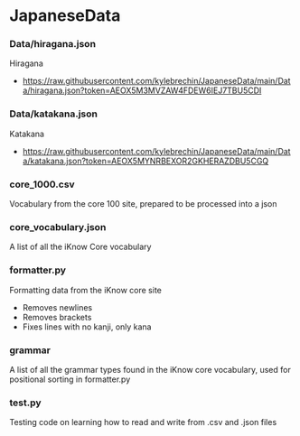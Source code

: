 # JapaneseData

### Data/hiragana.json
Hiragana
- https://raw.githubusercontent.com/kylebrechin/JapaneseData/main/Data/hiragana.json?token=AEOX5M3MVZAW4FDEW6IEJ7TBU5CDI

### Data/katakana.json
Katakana
- https://raw.githubusercontent.com/kylebrechin/JapaneseData/main/Data/katakana.json?token=AEOX5MYNRBEXOR2GKHERAZDBU5CGQ

### core_1000.csv

Vocabulary from the core 100 site, prepared to be processed into a json

### core_vocabulary.json

A list of all the iKnow Core vocabulary

### formatter.py

Formatting data from the iKnow core site
- Removes newlines
- Removes brackets
- Fixes lines with no kanji, only kana

### grammar

A list of all the grammar types found in the iKnow core vocabulary, used for positional sorting in formatter.py

### test.py

Testing code on learning how to read and write from .csv and .json files
